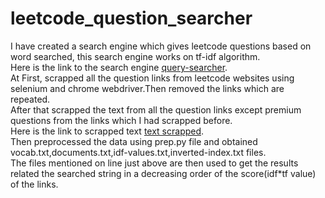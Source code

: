 # leetcode_question_searcher
I have created a search engine which gives leetcode questions based on word searched, this search engine works on tf-idf algorithm.  
Here is the link to the search engine [query-searcher](https://query-searcher.onrender.com/).  
At First, scrapped all the question links from leetcode websites using selenium and chrome webdriver.Then removed the links which are repeated.  
After that scrapped the text from all the question links except premium questions from the links which I had scrapped before.  
Here is the link to scrapped text [text scrapped](https://drive.google.com/drive/folders/1WbRkpDiL5KJLAnc3_KZOOTBYgAw7qPp-?usp=sharing).  
Then preprocessed the data using prep.py file and obtained vocab.txt,documents.txt,idf-values.txt,inverted-index.txt files.  
The files mentioned on line just above are then used to get the results related the searched string in a decreasing order of the score(idf*tf value) of the links.  
